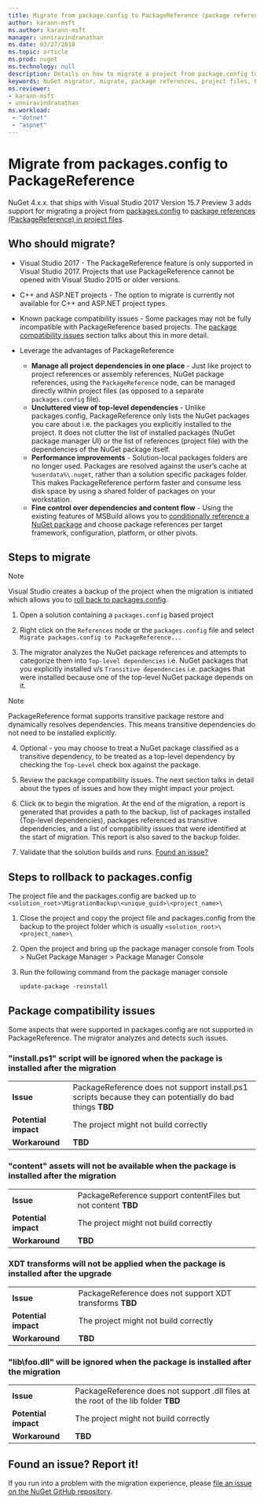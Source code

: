 ```yaml
---
title: Migrate from package.config to PackageReference (package references in project files) | Microsoft Docs
author: karann-msft
ms.author: karann-msft
manager: unniravindranathan
ms.date: 03/27/2018
ms.topic: article
ms.prod: nuget
ms.technology: null
description: Details on how to migrate a project from package.config to PackageReference in project files as supported by NuGet 4.0+ and VS2017 and .NET Core 2.0
keywords: NuGet migrator, migrate, package references, project files, PackageReference, packages.config, VS2017, Visual Studio 2017, NuGet 4, .NET Core 2.0
ms.reviewer:
- karann-msft
- unniravindranathan
ms.workload: 
 - "dotnet"
 - "aspnet"
---
```


# Migrate from packages.config to PackageReference

NuGet 4.x.x. that ships with Visual Studio 2017 Version 15.7 Preview 3 adds support for migrating a project from [packages.config](./packages-config.md) to [package references (PackageReference) in project files](../consume-packages/Package-References-in-Project-Files.md).

## Who should migrate?

* Visual Studio 2017 - The PackageReference feature is only supported in Visual Studio 2017. Projects that use PackageReference cannot be opened with Visual Studio 2015 or older versions.

* C++ and ASP.NET projects - The option to migrate is currently not available for C++ and ASP.NET project types.

* Known package compatibility issues - Some packages may not be fully incompatible with PackageReference based projects. The [package compatibility issues](#package-compatibility-issues) section talks about this in more detail.

* Leverage the advantages of PackageReference
  * **Manage all project dependencies in one place** - Just like project to project references or assembly references, NuGet package references, using the `PackageReference` node, can be managed directly within project files (as opposed to a separate `packages.config` file).
  * **Uncluttered view of top-level dependencies** - Unlike packages.config, PackageReference only lists the NuGet packages you care about i.e. the packages you explicitly installed to the project. It does not clutter the list of installed packages (NuGet package manager UI) or the list of references (project file) with the dependencies of the NuGet package itself. 
  * **Performance improvements** - Solution-local packages folders are no longer used. Packages are resolved against the user’s cache at `%userdata%\.nuget`, rather than a solution specific packages folder. This makes PackageReference perform faster and consume less disk space by using a shared folder of packages on your workstation.
  * **Fine control over dependencies and content flow** - Using the existing features of MSBuild allows you to [conditionally reference a NuGet package](../consume-packages/Package-References-in-Project-Files.md#adding-a-packagereference-condition) and choose package references per target framework, configuration, platform, or other pivots.

## Steps to migrate

> [!Note]
> Visual Studio creates a backup of the project when the migration is initiated which allows you to [roll back to packages.config](#steps-to-rollback-to-packagesconfig). 

1. Open a solution containing a `packages.config` based project

2. Right click on the `References` node or the `packages.config` file and select `Migrate packages.config to PackageReference...`

3. The migrator analyzes the NuGet package references and attempts to categorize them into `Top-level dependencies` i.e. NuGet packages that you explicitly installed v/s `Transitive dependencies` i.e. packages that were installed because one of the top-level NuGet package depends on it.

> [!Note]
> PackageReference format supports transitive package restore and dynamically resolves dependencies. This means transitive dependencies do not need to be installed explicitly.

4. Optional - you may choose to treat a NuGet package classified as a transitive dependency, to be treated as a top-level dependency by checking the `Top-Level` check box against the package.

5. Review the package compatibility issues. The next section talks in detail about the types of issues and how they might impact your project.

6. Click `OK` to begin the migration. At the end of the migration, a report is generated that provides a path to the backup, list of packages installed (Top-level dependencies), packages referenced as transitive dependencies, and a list of compatibility issues that were identified at the start of migration. This report is also saved to the backup folder.

7. Validate that the solution builds and runs. [Found an issue?](#found-an-issue-report-it)

## Steps to rollback to packages.config

The project file and the packages.config are backed up to `<solution_root>\MigrationBackup\<unique_guid>\<project_name>\`

1. Close the project and copy the project file and packages.config from the backup to the project folder which is usually `<solution_root>\<project_name>\`

2. Open the project and bring up the package manager console from Tools > NuGet Package Manager > Package Manager Console

3. Run the following command from the package manager console
   ```cli
   update-package -reinstall
   ```

## Package compatibility issues

Some aspects that were supported in packages.config are not supported in PackageReference. The migrator analyzes and detects such issues.

### "install.ps1" script will be ignored when the package is installed after the migration

| | |
| --- | --- |
| **Issue** | PackageReference does not support install.ps1 scripts because they can potentially do bad things **TBD** |
| **Potential impact** | The project might not build correctly |
| **Workaround** | **TBD** |

### "content" assets will not be available when the package is installed after the migration

| | |
| --- | --- |
| **Issue** | PackageReference support contentFiles but not content **TBD** |
| **Potential impact** | The project might not build correctly |
| **Workaround** | **TBD** |
 
### XDT transforms will not be applied when the package is installed after the upgrade

| | |
| --- | --- |
| **Issue** | PackageReference does not support XDT transforms **TBD** |
| **Potential impact** | The project might not build correctly |
| **Workaround** | **TBD** |
 
### "lib\foo.dll" will be ignored when the package is installed after the migration

| | |
| --- | --- |
| **Issue** | PackageReference does not support .dll files at the root of the lib folder **TBD** |
| **Potential impact** | The project might not build correctly |
| **Workaround** | **TBD** |


## Found an issue? Report it!

If you run into a problem with the migration experience, please [file an issue on the NuGet GitHub repository](https://github.com/NuGet/Home/issues/).
